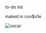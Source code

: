 to-do list

maked in con$o1e

![oscar](https://github.com/legitplaya/to-do-list-console/assets/144938343/91f93df4-8850-442a-8751-ca7444a6316b)
